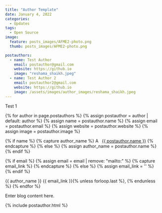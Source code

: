 ```yaml
---
title: "Author Template"
date: January 4, 2022
categories:
  - Updates
tags:
  - Open Source
image:
  feature: posts_images/AFME2-photo.png
  thumb: posts_images/AFME2-photo.png

postauthors:
  - name: Test Author
    email: postauthor@gmail.com
    website: https://github.io
    image: "reshama_shaikh.jpeg"
  - name: Test Author 2
    email: postauthor2@gmail.com
    website: https://github.io
    image: /assets/images/author_images/reshama_shaikh.jpeg
---
```



<p> Test 1 </p>

<html>
{% for author in page.postauthors %}
{% assign postauthor = author | default: author %}
  {% assign name = postauthor.name %}
  {% assign email = postauthor.email %}
  {% assign website = postauthor.website %}
  {% assign image = postauthor.image %}

  {% if name %}
    {% capture author_name %}
      <a itemprop="sameAs" content="{{ postauthor.website }}" href="{{ postauthor.website }}" rel="me noopener noreferrer" style="vertical-align:top;"><img src="{{ '{{ postauthor.image }}' | relative_url }}" style="width:1em;margin-right:.5em;" alt="Author Icon" class="orcid-icon">{{ postauthor.name }}</a>
    {% endcapture %}
  {% else %}
    {% assign author_name = postauthor.name %}
  {% endif %}

  {% if email %}
    {% assign email = email | remove: "mailto:" %}
      {% capture email_link %} 
        <a href="mailto:{{ email }}" title='{{ email }}'><span><i class="elastic-fai fas fa-envelope"></i></span></a>
      {% endcapture %}
  {% else %}
    {% assign email_link = '' %}
  {% endif %}

{{ author_name }} {{ email_link }}{% unless forloop.last %}, {% endunless %}
{% endfor %}
</html>

Enter blog content here.

<div>
{% include postauthor.html %}
</div>


